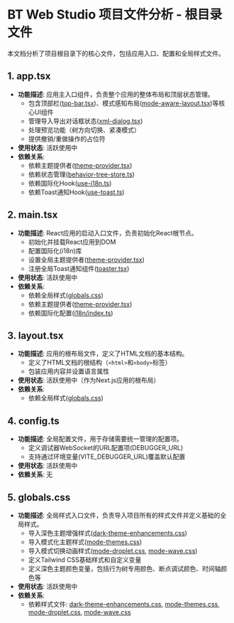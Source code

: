 # BT Web Studio 项目文件分析 - 根目录文件

本文档分析了项目根目录下的核心文件，包括应用入口、配置和全局样式文件。

## 1. app.tsx

- **功能描述**: 应用主入口组件，负责整个应用的整体布局和顶层状态管理。
  - 包含顶部栏([top-bar.tsx](file:///home/zwhy/workspace/bt-web-studio/src/components/layout/top-bar.tsx))、模式感知布局([mode-aware-layout.tsx](file:///home/zwhy/workspace/bt-web-studio/src/components/layout/mode-aware-layout.tsx))等核心UI组件
  - 管理导入导出对话框状态([xml-dialog.tsx](file:///home/zwhy/workspace/bt-web-studio/src/components/xml-dialog.tsx))
  - 处理预览功能（树方向切换、紧凑模式）
  - 提供撤销/重做操作的占位符
- **使用状态**: 活跃使用中
- **依赖关系**: 
  - 依赖主题提供者([theme-provider.tsx](file:///home/zwhy/workspace/bt-web-studio/src/components/theme-provider.tsx))
  - 依赖状态管理([behavior-tree-store.ts](file:///home/zwhy/workspace/bt-web-studio/src/core/store/behavior-tree-store.ts))
  - 依赖国际化Hook([use-i18n.ts](file:///home/zwhy/workspace/bt-web-studio/src/hooks/use-i18n.ts))
  - 依赖Toast通知Hook([use-toast.ts](file:///home/zwhy/workspace/bt-web-studio/src/hooks/use-toast.ts))

## 2. main.tsx

- **功能描述**: React应用的启动入口文件，负责初始化React根节点。
  - 初始化并挂载React应用到DOM
  - 配置国际化(i18n)库
  - 设置全局主题提供者([theme-provider.tsx](file:///home/zwhy/workspace/bt-web-studio/src/components/theme-provider.tsx))
  - 注册全局Toast通知组件([toaster.tsx](file:///home/zwhy/workspace/bt-web-studio/src/components/ui/toaster.tsx))
- **使用状态**: 活跃使用中
- **依赖关系**: 
  - 依赖全局样式([globals.css](file:///home/zwhy/workspace/bt-web-studio/src/globals.css))
  - 依赖主题提供者([theme-provider.tsx](file:///home/zwhy/workspace/bt-web-studio/src/components/theme-provider.tsx))
  - 依赖国际化配置([i18n/index.ts](file:///home/zwhy/workspace/bt-web-studio/src/i18n/index.ts))

## 3. layout.tsx

- **功能描述**: 应用的根布局文件，定义了HTML文档的基本结构。
  - 定义了HTML文档的根结构（`<html>`和`<body>`标签）
  - 包装应用内容并设置语言属性
- **使用状态**: 活跃使用中（作为Next.js应用的根布局）
- **依赖关系**: 
  - 依赖全局样式([globals.css](file:///home/zwhy/workspace/bt-web-studio/src/globals.css))

## 4. config.ts

- **功能描述**: 全局配置文件，用于存储需要统一管理的配置项。
  - 定义调试器WebSocket的URL配置项(DEBUGGER_URL)
  - 支持通过环境变量(VITE_DEBUGGER_URL)覆盖默认配置
- **使用状态**: 活跃使用中
- **依赖关系**: 无

## 5. globals.css

- **功能描述**: 全局样式入口文件，负责导入项目所有的样式文件并定义基础的全局样式。
  - 导入深色主题增强样式([dark-theme-enhancements.css](file:///home/zwhy/workspace/bt-web-studio/src/styles/dark-theme-enhancements.css))
  - 导入模式化主题样式([mode-themes.css](file:///home/zwhy/workspace/bt-web-studio/src/styles/mode-themes.css))
  - 导入模式切换动画样式([mode-droplet.css](file:///home/zwhy/workspace/bt-web-studio/src/styles/mode-droplet.css), [mode-wave.css](file:///home/zwhy/workspace/bt-web-studio/src/styles/mode-wave.css))
  - 定义Tailwind CSS基础样式和自定义变量
  - 定义深色主题颜色变量，包括行为树专用颜色、断点调试颜色、时间轴颜色等
- **使用状态**: 活跃使用中
- **依赖关系**: 
  - 依赖样式文件: [dark-theme-enhancements.css](file:///home/zwhy/workspace/bt-web-studio/src/styles/dark-theme-enhancements.css), [mode-themes.css](file:///home/zwhy/workspace/bt-web-studio/src/styles/mode-themes.css), [mode-droplet.css](file:///home/zwhy/workspace/bt-web-studio/src/styles/mode-droplet.css), [mode-wave.css](file:///home/zwhy/workspace/bt-web-studio/src/styles/mode-wave.css)
